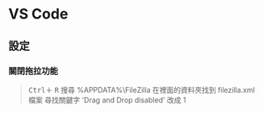 # VS Code

## 設定

### 關閉拖拉功能
> <kbd>Ctrl</kbd>＋ <kbd>R</kbd>
> 搜尋 %APPDATA%\FileZilla
> 在裡面的資料夾找到 filezilla.xml 檔案
> 尋找關鍵字 'Drag and Drop disabled'
> 改成 <Setting name="Drag and Drop disabled">1</Setting>
